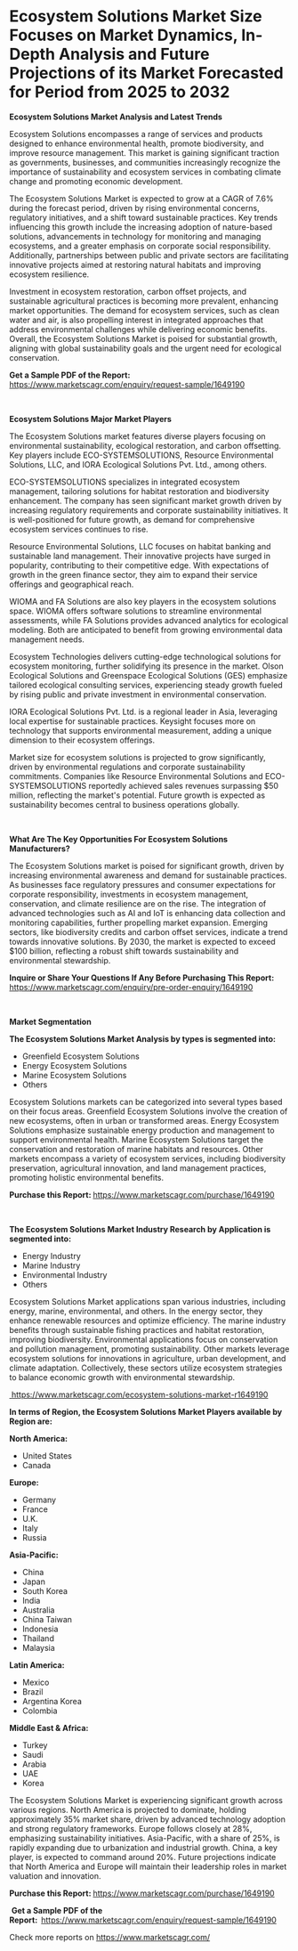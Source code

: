 <p><h1>Ecosystem Solutions Market Size Focuses on Market Dynamics, In-Depth Analysis and Future Projections of its Market Forecasted for Period from 2025 to 2032</h1></p><p><strong>Ecosystem Solutions Market Analysis and Latest Trends</strong></p>
<p><p>Ecosystem Solutions encompasses a range of services and products designed to enhance environmental health, promote biodiversity, and improve resource management. This market is gaining significant traction as governments, businesses, and communities increasingly recognize the importance of sustainability and ecosystem services in combating climate change and promoting economic development.</p><p>The Ecosystem Solutions Market is expected to grow at a CAGR of 7.6% during the forecast period, driven by rising environmental concerns, regulatory initiatives, and a shift toward sustainable practices. Key trends influencing this growth include the increasing adoption of nature-based solutions, advancements in technology for monitoring and managing ecosystems, and a greater emphasis on corporate social responsibility. Additionally, partnerships between public and private sectors are facilitating innovative projects aimed at restoring natural habitats and improving ecosystem resilience.</p><p>Investment in ecosystem restoration, carbon offset projects, and sustainable agricultural practices is becoming more prevalent, enhancing market opportunities. The demand for ecosystem services, such as clean water and air, is also propelling interest in integrated approaches that address environmental challenges while delivering economic benefits. Overall, the Ecosystem Solutions Market is poised for substantial growth, aligning with global sustainability goals and the urgent need for ecological conservation.</p></p>
<p><strong>Get a Sample PDF of the Report:&nbsp;</strong> <a href="https://www.marketscagr.com/enquiry/request-sample/1649190?utm_campaign=2635&utm_medium=2&utm_source=Github&utm_content=ia&utm_term=09032025&utm_id=ecosystem-solutions">https://www.marketscagr.com/enquiry/request-sample/1649190</a></p>
<p>&nbsp;</p>
<p><strong>Ecosystem Solutions Major Market Players</strong></p>
<p><p>The Ecosystem Solutions market features diverse players focusing on environmental sustainability, ecological restoration, and carbon offsetting. Key players include ECO-SYSTEMSOLUTIONS, Resource Environmental Solutions, LLC, and IORA Ecological Solutions Pvt. Ltd., among others.</p><p>ECO-SYSTEMSOLUTIONS specializes in integrated ecosystem management, tailoring solutions for habitat restoration and biodiversity enhancement. The company has seen significant market growth driven by increasing regulatory requirements and corporate sustainability initiatives. It is well-positioned for future growth, as demand for comprehensive ecosystem services continues to rise.</p><p>Resource Environmental Solutions, LLC focuses on habitat banking and sustainable land management. Their innovative projects have surged in popularity, contributing to their competitive edge. With expectations of growth in the green finance sector, they aim to expand their service offerings and geographical reach.</p><p>WIOMA and FA Solutions are also key players in the ecosystem solutions space. WIOMA offers software solutions to streamline environmental assessments, while FA Solutions provides advanced analytics for ecological modeling. Both are anticipated to benefit from growing environmental data management needs.</p><p>Ecosystem Technologies delivers cutting-edge technological solutions for ecosystem monitoring, further solidifying its presence in the market. Olson Ecological Solutions and Greenspace Ecological Solutions (GES) emphasize tailored ecological consulting services, experiencing steady growth fueled by rising public and private investment in environmental conservation.</p><p>IORA Ecological Solutions Pvt. Ltd. is a regional leader in Asia, leveraging local expertise for sustainable practices. Keysight focuses more on technology that supports environmental measurement, adding a unique dimension to their ecosystem offerings.</p><p>Market size for ecosystem solutions is projected to grow significantly, driven by environmental regulations and corporate sustainability commitments. Companies like Resource Environmental Solutions and ECO-SYSTEMSOLUTIONS reportedly achieved sales revenues surpassing $50 million, reflecting the market's potential. Future growth is expected as sustainability becomes central to business operations globally.</p></p>
<p>&nbsp;</p>
<p><strong>What Are The Key Opportunities For Ecosystem Solutions Manufacturers?</strong></p>
<p><p>The Ecosystem Solutions market is poised for significant growth, driven by increasing environmental awareness and demand for sustainable practices. As businesses face regulatory pressures and consumer expectations for corporate responsibility, investments in ecosystem management, conservation, and climate resilience are on the rise. The integration of advanced technologies such as AI and IoT is enhancing data collection and monitoring capabilities, further propelling market expansion. Emerging sectors, like biodiversity credits and carbon offset services, indicate a trend towards innovative solutions. By 2030, the market is expected to exceed $100 billion, reflecting a robust shift towards sustainability and environmental stewardship.</p></p>
<p><strong>Inquire or Share Your Questions If Any Before Purchasing This Report:</strong> <a href="https://www.marketscagr.com/enquiry/pre-order-enquiry/1649190?utm_campaign=2635&utm_medium=2&utm_source=Github&utm_content=ia&utm_term=09032025&utm_id=ecosystem-solutions">https://www.marketscagr.com/enquiry/pre-order-enquiry/1649190</a></p>
<p>&nbsp;</p>
<p><strong>Market Segmentation</strong></p>
<p><strong>The Ecosystem Solutions Market Analysis by types is segmented into:</strong></p>
<p><ul><li>Greenfield Ecosystem Solutions</li><li>Energy Ecosystem Solutions</li><li>Marine Ecosystem Solutions</li><li>Others</li></ul></p>
<p><p>Ecosystem Solutions markets can be categorized into several types based on their focus areas. Greenfield Ecosystem Solutions involve the creation of new ecosystems, often in urban or transformed areas. Energy Ecosystem Solutions emphasize sustainable energy production and management to support environmental health. Marine Ecosystem Solutions target the conservation and restoration of marine habitats and resources. Other markets encompass a variety of ecosystem services, including biodiversity preservation, agricultural innovation, and land management practices, promoting holistic environmental benefits.</p></p>
<p><strong>Purchase this Report:&nbsp;</strong><a href="https://www.marketscagr.com/purchase/1649190?utm_campaign=2635&utm_medium=2&utm_source=Github&utm_content=ia&utm_term=09032025&utm_id=ecosystem-solutions">https://www.marketscagr.com/purchase/1649190</a></p>
<p>&nbsp;</p>
<p><strong>The Ecosystem Solutions Market Industry Research by Application is segmented into:</strong></p>
<p><ul><li>Energy Industry</li><li>Marine Industry</li><li>Environmental Industry</li><li>Others</li></ul></p>
<p><p>Ecosystem Solutions Market applications span various industries, including energy, marine, environmental, and others. In the energy sector, they enhance renewable resources and optimize efficiency. The marine industry benefits through sustainable fishing practices and habitat restoration, improving biodiversity. Environmental applications focus on conservation and pollution management, promoting sustainability. Other markets leverage ecosystem solutions for innovations in agriculture, urban development, and climate adaptation. Collectively, these sectors utilize ecosystem strategies to balance economic growth with environmental stewardship.</p></p>
<p><a href="https://www.marketscagr.com/ecosystem-solutions-market-r1649190?utm_campaign=2635&utm_medium=2&utm_source=Github&utm_content=ia&utm_term=09032025&utm_id=ecosystem-solutions">&nbsp;https://www.marketscagr.com/ecosystem-solutions-market-r1649190</a></p>
<p><strong>In terms of Region, the Ecosystem Solutions Market Players available by Region are:</strong></p>
<p>
    <p> <strong> North America: </strong>
        <ul>
            <li>United States</li>
            <li>Canada</li>
        </ul>
        </p> 
    <p> <strong> Europe: </strong>
        <ul>
            <li>Germany</li>
            <li>France</li>
            <li>U.K.</li>
            <li>Italy</li>
            <li>Russia</li>
        </ul>
        </p> 
    <p> <strong> Asia-Pacific: </strong>
        <ul>
            <li>China</li>
            <li>Japan</li>
            <li>South Korea</li>
            <li>India</li>
            <li>Australia</li>
            <li>China Taiwan</li>
            <li>Indonesia</li>
            <li>Thailand</li>
            <li>Malaysia</li>
        </ul>
        </p> 
    <p> <strong> Latin America: </strong>
        <ul>
            <li>Mexico</li>
            <li>Brazil</li>
            <li>Argentina Korea</li>
            <li>Colombia</li>
        </ul>
        </p> 
    <p> <strong> Middle East & Africa: </strong>
        <ul>
            <li>Turkey</li>
            <li>Saudi</li>
            <li>Arabia</li>
            <li>UAE</li>
            <li>Korea</li>
        </ul>
    </p>
    </p>
<p><p>The Ecosystem Solutions Market is experiencing significant growth across various regions. North America is projected to dominate, holding approximately 35% market share, driven by advanced technology adoption and strong regulatory frameworks. Europe follows closely at 28%, emphasizing sustainability initiatives. Asia-Pacific, with a share of 25%, is rapidly expanding due to urbanization and industrial growth. China, a key player, is expected to command around 20%. Future projections indicate that North America and Europe will maintain their leadership roles in market valuation and innovation.</p></p>
<p><strong>Purchase this Report: </strong><a href="https://www.marketscagr.com/purchase/1649190?utm_campaign=2635&utm_medium=2&utm_source=Github&utm_content=ia&utm_term=09032025&utm_id=ecosystem-solutions">https://www.marketscagr.com/purchase/1649190</a></p>
<p>&nbsp;<strong>Get a Sample PDF of the Report:&nbsp;&nbsp;</strong><a href="https://www.marketscagr.com/enquiry/request-sample/1649190?utm_campaign=2635&utm_medium=2&utm_source=Github&utm_content=ia&utm_term=09032025&utm_id=ecosystem-solutions">https://www.marketscagr.com/enquiry/request-sample/1649190</a></p>
<p><strong></strong></p>
<p>Check more reports on <a href="https://www.marketscagr.com/?utm_campaign=2635&utm_medium=2&utm_source=Github&utm_content=ia&utm_term=09032025&utm_id=ecosystem-solutions">https://www.marketscagr.com/</a></p>